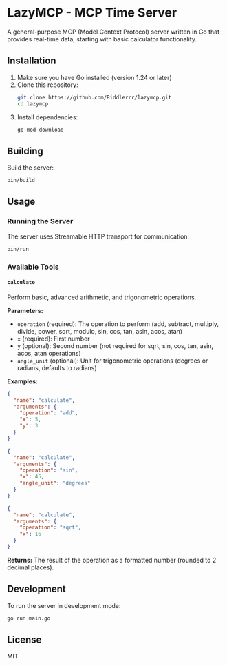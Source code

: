 # LazyMCP - MCP Time Server

A general-purpose MCP (Model Context Protocol) server written in Go that provides real-time data, starting with basic calculator functionality.

## Installation

1. Make sure you have Go installed (version 1.24 or later)
2. Clone this repository:
   ```bash
   git clone https://github.com/Riddlerrr/lazymcp.git
   cd lazymcp
   ```
3. Install dependencies:
   ```bash
   go mod download
   ```

## Building

Build the server:
```bash
bin/build
```

## Usage

### Running the Server

The server uses Streamable HTTP transport for communication:

```bash
bin/run
```

### Available Tools

#### `calculate`
Perform basic, advanced arithmetic, and trigonometric operations.

**Parameters:**
- `operation` (required): The operation to perform (add, subtract, multiply, divide, power, sqrt, modulo, sin, cos, tan, asin, acos, atan)
- `x` (required): First number
- `y` (optional): Second number (not required for sqrt, sin, cos, tan, asin, acos, atan operations)
- `angle_unit` (optional): Unit for trigonometric operations (degrees or radians, defaults to radians)

**Examples:**
```json
{
  "name": "calculate",
  "arguments": {
    "operation": "add",
    "x": 5,
    "y": 3
  }
}
```

```json
{
  "name": "calculate",
  "arguments": {
    "operation": "sin",
    "x": 45,
    "angle_unit": "degrees"
  }
}
```

```json
{
  "name": "calculate",
  "arguments": {
    "operation": "sqrt",
    "x": 16
  }
}
```

**Returns:** The result of the operation as a formatted number (rounded to 2 decimal places).

## Development

To run the server in development mode:
```bash
go run main.go
```

## License

MIT
